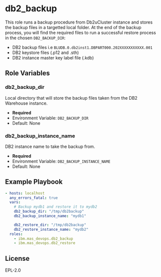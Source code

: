 db2_backup
=========

This role runs a backup procedure from Db2uCluster instance and stores the backup files in a targetted local folder.
At the end of the backup process, you will find the required files to run a successful restore process in the chosen `DB2_BACKUP_DIR`:

- DB2 backup files i.e `BLUDB.0.db2inst1.DBPART000.202XXXXXXXXXXX.001`
- DB2 keystore files (.p12 and .sth)
- DB2 instance master key label file (.kdb)

Role Variables
--------------

### db2_backup_dir
Local directory that will store the backup files taken from the DB2 Warehouse instance.

- **Required**
- Environment Variable: `DB2_BACKUP_DIR`
- Default: None

### db2_backup_instance_name
DB2 instance name to take the backup from.

- **Required**
- Environment Variable: `DB2_BACKUP_INSTANCE_NAME`
- Default: None


Example Playbook
----------------

```yaml
- hosts: localhost
  any_errors_fatal: true
  vars:
    # Backup mydb1 and restore it to mydb2
    db2_backup_dir: "/tmp/db2backup"
    db2_backup_instance_name: "mydb1"

    db2_restore_dir: "/tmp/db2backup"
    db2_restore_instance_name: "mydb2"
  roles:
    - ibm.mas_devops.db2_backup
    - ibm.mas_devops.db2_restore
```

License
-------

EPL-2.0
